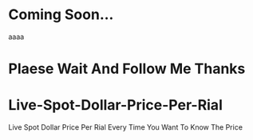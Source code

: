 # Coming Soon...

aaaa

# Plaese Wait And Follow Me Thanks

# Live-Spot-Dollar-Price-Per-Rial
Live Spot  Dollar Price Per Rial Every Time You Want To Know The Price
